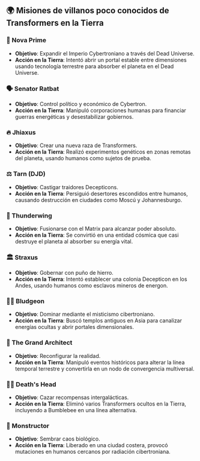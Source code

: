 ## 🌍 Misiones de villanos poco conocidos de Transformers en la Tierra

### 🧠 Nova Prime
- **Objetivo**: Expandir el Imperio Cybertroniano a través del Dead Universe.
- **Acción en la Tierra**: Intentó abrir un portal estable entre dimensiones usando tecnología terrestre para absorber el planeta en el Dead Universe.

### 🗣️ Senator Ratbat
- **Objetivo**: Control político y económico de Cybertron.
- **Acción en la Tierra**: Manipuló corporaciones humanas para financiar guerras energéticas y desestabilizar gobiernos.

### 🔥 Jhiaxus
- **Objetivo**: Crear una nueva raza de Transformers.
- **Acción en la Tierra**: Realizó experimentos genéticos en zonas remotas del planeta, usando humanos como sujetos de prueba.

### ⚖️ Tarn (DJD)
- **Objetivo**: Castigar traidores Decepticons.
- **Acción en la Tierra**: Persiguió desertores escondidos entre humanos, causando destrucción en ciudades como Moscú y Johannesburgo.

### 🧬 Thunderwing
- **Objetivo**: Fusionarse con el Matrix para alcanzar poder absoluto.
- **Acción en la Tierra**: Se convirtió en una entidad cósmica que casi destruye el planeta al absorber su energía vital.

### 🏛️ Straxus
- **Objetivo**: Gobernar con puño de hierro.
- **Acción en la Tierra**: Intentó establecer una colonia Decepticon en los Andes, usando humanos como esclavos mineros de energon.

### 🕵️‍♂️ Bludgeon
- **Objetivo**: Dominar mediante el misticismo cibertroniano.
- **Acción en la Tierra**: Buscó templos antiguos en Asia para canalizar energías ocultas y abrir portales dimensionales.

### 🧠 The Grand Architect
- **Objetivo**: Reconfigurar la realidad.
- **Acción en la Tierra**: Manipuló eventos históricos para alterar la línea temporal terrestre y convertirla en un nodo de convergencia multiversal.

### 🧛‍♂️ Death's Head
- **Objetivo**: Cazar recompensas intergalácticas.
- **Acción en la Tierra**: Eliminó varios Transformers ocultos en la Tierra, incluyendo a Bumblebee en una línea alternativa.

### 🧪 Monstructor
- **Objetivo**: Sembrar caos biológico.
- **Acción en la Tierra**: Liberado en una ciudad costera, provocó mutaciones en humanos cercanos por radiación cibertroniana.
